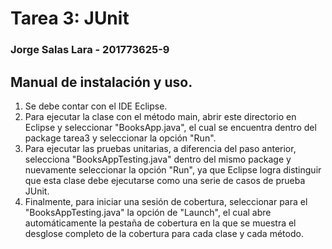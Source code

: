 # Tarea 3: JUnit
### Jorge Salas Lara - 201773625-9

## Manual de instalación y uso.

1) Se debe contar con el IDE Eclipse.
2) Para ejecutar la clase con el método main, abrir este directorio en Eclipse y seleccionar "BooksApp.java", el cual se encuentra dentro del package tarea3 y seleccionar la opción "Run".
3) Para ejecutar las pruebas unitarias, a diferencia del paso anterior, selecciona "BooksAppTesting.java" dentro del mismo package y nuevamente seleccionar la opción "Run", ya que Eclipse logra distinguir que esta clase debe ejecutarse como una serie de casos de prueba JUnit.
4) Finalmente, para iniciar una sesión de cobertura, seleccionar para el "BooksAppTesting.java" la opción de "Launch", el cual abre automáticamente la pestaña de cobertura en la que se muestra el desglose completo de la cobertura para cada clase y cada método.
